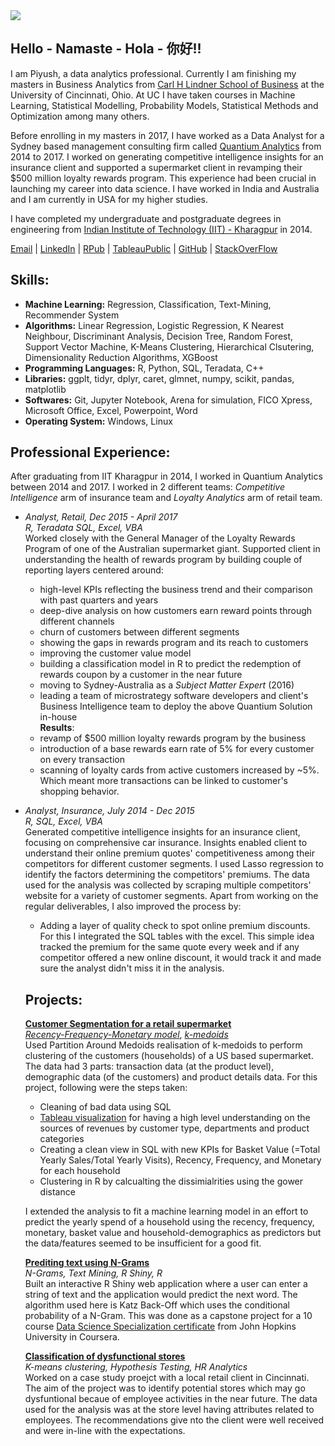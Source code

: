 <img src = "https://vermaph.github.io/piyush.JPG">

## Hello - Namaste - Hola - 你好!! 

I am Piyush, a data analytics professional. Currently I am finishing my masters in Business Analytics from [Carl H Lindner School of Business](http://business.uc.edu/) at the University  of Cincinnati, Ohio. At UC I have taken courses in Machine Learning, Statistical Modelling, Probability Models, Statistical Methods and Optimization among many others.

Before enrolling in my masters in 2017, I have worked as a Data Analyst for a Sydney based management consulting firm called [Quantium Analytics](https://www.quantium.com/) from 2014 to 2017. I worked on generating competitive intelligence insights for an insurance client and supported a supermarket client in revamping their $500 million loyalty rewards program. This experience had been crucial in launching my career into data science. I have worked in India and Australia and I am currently in USA for my higher studies. 

I have completed my undergraduate and postgraduate degrees in engineering from [Indian Institute of Technology (IIT) - Kharagpur](http://www.iitkgp.ac.in/) in 2014. 

[Email](vermaph@mail.uc.edu) | [LinkedIn](https://www.linkedin.com/in/vermaph/) | [RPub](https://rpubs.com/vermaph) | [TableauPublic](https://public.tableau.com/profile/piyush.verma#!/) | [GitHub](https://github.com/vermaph/Codes) | [StackOverFlow](https://stackoverflow.com/users/story/5750741)


## Skills:

* **Machine Learning:** Regression, Classification, Text-Mining, Recommender System  <br />
* **Algorithms:** Linear Regression, Logistic Regression, K Nearest Neighbour, Discriminant Analysis, Decision Tree, Random Forest, Support Vector Machine, K-Means Clustering, Hierarchical Clsutering, Dimensionality Reduction Algorithms, XGBoost  <br />
* **Programming Languages:** R, Python, SQL, Teradata, C++  <br />
* **Libraries:** ggplt, tidyr, dplyr, caret, glmnet, numpy, scikit, pandas, matplotlib  <br />
* **Softwares:** Git, Jupyter Notebook, Arena for simulation, FICO Xpress, Microsoft Office, Excel, Powerpoint, Word  <br />
* **Operating System:** Windows, Linux  <br />

## Professional Experience:

After graduating from IIT Kharagpur in 2014, I worked in Quantium Analytics between 2014 and 2017. I worked in 2 different teams: *Competitive Intelligence* arm of insurance team and *Loyalty Analytics* arm of retail team.<br /> 

* *Analyst, Retail, Dec 2015 - April 2017*<br />
  *R, Teradata SQL, Excel, VBA*<br />
Worked closely with the General Manager of the Loyalty Rewards Program of one of the Australian supermarket giant. Supported client in  understanding the health of rewards program by building couple of reporting layers centered around:<br />
  - high-level KPIs reflecting the business trend and their comparison with past quarters and years<br />
  - deep-dive analysis on how customers earn reward points through different channels<br />
  - churn of customers between different segments<br />
  - showing the gaps in rewards program and its reach to customers<br />
  - improving the customer value model<br />
  - building a classification model in R to predict the redemption of rewards coupon by a customer in the near future
  - moving to Sydney-Australia as a *Subject Matter Expert* (2016)<br />
  - leading a team of microstrategy software developers and client's Business Intelligence team to deploy the above Quantium Solution in-house<br />
        **Results**:<br />
  - revamp of $500 million loyalty rewards program by the business<br />
  - introduction of a base rewards earn rate of 5% for every customer on every transaction<br />
  - scanning of loyalty cards from active customers increased by ~5%. Which meant more transactions can be linked to customer's shopping behavior. 


* *Analyst, Insurance, July 2014 - Dec 2015*<br />
  *R, SQL, Excel, VBA*<br />
Generated competitive intelligence insights for an insurance client, focusing on comprehensive car insurance. Insights enabled client to understand their online premium quotes' competitiveness among their competitors for different customer segments. I used Lasso regression to identify the factors determining the competitors' premiums. The data used for the analysis was collected by scraping multiple competitors' website for a variety of customer segments. Apart from working on the regular deliverables, I also improved the process by: 
  - Adding a layer of quality check to spot online premium discounts. For this I integrated the SQL tables with the excel. This simple idea tracked the premium for the same quote every week and if any competitor offered a new online discount, it would track it and made sure the analyst didn't miss it in the analysis.  

  
  ## Projects:
  
  **[Customer Segmentation for a retail supermarket](https://github.com/vermaph/Codes/tree/master/Pet%20Projects/Supermarket%20dashboard)**<br />
  *[Recency-Frequency-Monetary model](https://en.wikipedia.org/wiki/RFM_(customer_value))*, *[k-medoids](https://en.wikipedia.org/wiki/K-medoids)*<br />Used Partition Around Medoids realisation of k-medoids to perform clustering of the customers (households) of a US based supermarket. The data had 3 parts: transaction data (at the product level), demographic data (of the customers) and product details data. For this project, following were the steps taken:<br />

    - Cleaning of bad data using SQL
    - [Tableau visualization](https://public.tableau.com/profile/piyush.verma#!/vizhome/AnalysisofaSupermarketChain/Final) for having a high level understanding on the sources of revenues by customer type, departments and product categories
    - Creating a clean view in SQL with new KPIs for Basket Value (=Total Yearly Sales/Total Yearly Visits), Recency, Frequency, and Monetary for each household
    - Clustering in R by calcualting the dissimialrities using the gower distance

  I extended the analysis to fit a machine learning model in an effort to predict the yearly spend of a household using the recency, frequency, monetary, basket value and household-demographics as predictors but the data/features seemed to be insufficient for a good fit.

  **[Prediting text using N-Grams](https://vermaph.shinyapps.io/Nextword/)**<br />
  *N-Grams, Text Mining, R Shiny, R*<br />
  Built an interactive R Shiny web application where a user can enter a string of text and the application would predict the next word. The algorithm used here is Katz Back-Off which uses the conditional probability of a N-Gram. This was done as a capstone project for a 10 course [Data Science Specialization certificate](https://www.coursera.org/account/accomplishments/specialization/6UFAFQ6NL8TA) from John Hopkins University in Coursera.
  
  **[Classification of dysfunctional stores]()**<br />
  *K-means clustering, Hypothesis Testing, HR Analytics*<br />
  Worked on a case study proejct with a local retail client in Cincinnati. The aim of the project was to identify potential stores which may go dysfuntional becaue of employee activities in the near future. The data used for the analysis was at the store level having attributes related to employees. The recommendations give nto the client were well received and were in-line with the expectations. 
